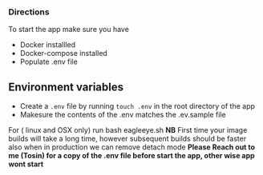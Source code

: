 ### Directions 

To start the app make sure you have 
   - Docker installled
   - Docker-compose installed
   - Populate .env file 

## Environment variables 
  - Create a `.env` file by running `touch .env` in the root directory of the app 
  - Makesure the contents of the .env matches the .ev.sample file 

For ( linux and OSX only)  run bash eagleeye.sh
__NB__ First time your image builds will take a long time, however subsequent builds should be faster 
also when in production we can remove detach mode 
 __Please Reach out to me  (Tosin) for a copy of the .env file before start the app, other wise app wont start__
